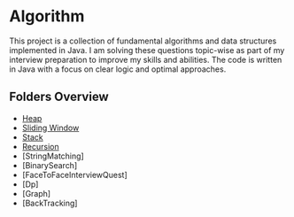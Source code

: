 # Algorithm

This project is a collection of fundamental algorithms and data structures implemented in Java. I am solving these questions topic-wise as part of my interview preparation to improve my skills and abilities. The code is written in Java with a focus on clear logic and optimal approaches.

## Folders Overview

- [Heap](src/Heap/) 
- [Sliding Window](src/SlidingWindow)
- [Stack](src/Stack)
- [Recursion](src/Recusion)
- [StringMatching]
- [BinarySearch]
- [FaceToFaceInterviewQuest]
- [Dp]
- [Graph] 
- [BackTracking]




